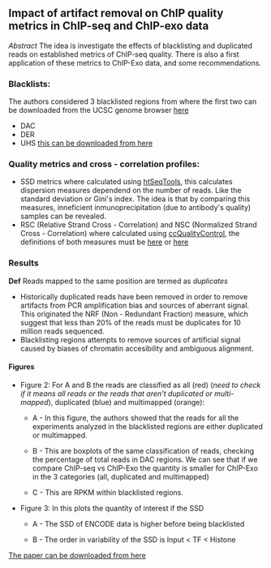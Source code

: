 
## Impact of artifact removal on ChIP quality metrics in ChIP-seq and ChIP-exo data

*Abstract* The idea is investigate the effects of blacklisting and duplicated reads on established metrics of ChIP-seq quality. There is also a first application of these metrics to ChIP-Exo data, and some recommendations.

### Blacklists:

The authors considered 3 blacklisted regions from where the first two can be downloaded from the UCSC genome browser
[here](http://hgwdev.cse.ucsc.edu/cgi-bin/hgFileUi?db=hg19&g=wgEncodeMapability)
- DAC
- DER
- UHS [this can be downloaded from here](https://sites.google.com/site/anshulkundaje/projects/blacklists)

### Quality metrics and cross - correlation profiles:

- SSD metrics where calculated using [htSeqTools](http://www.bioconductor.org/packages/release/bioc/html/htSeqTools.html), this calculates dispersion measures dependend on the number of reads. Like the standard deviation or Gini's index. The idea is that by comparing this measures, inneficient inmunoprecipitation (due to antibody's quality) samples can be revealed. 
- RSC (Relative Strand Cross - Correlation) and NSC (Normalized Strand Cross - Correlation) where calculated using [ccQualityControl](https://code.google.com/p/phantompeakqualtools/), the definitions of both measures must be [here](http://www.nature.com/nbt/journal/v26/n12/full/nbt.1508.html) or [here](http://www.ncbi.nlm.nih.gov/pmc/articles/PMC3931556/)

### Results

**Def** Reads mapped to the same position are termed as *duplicates*

- Historically duplicated reads have been removed in order to remove artifacts from PCR amplification bias and sources of aberrant signal. This originated the NRF (Non - Redundant Fraction) measure, which suggest that less than 20% of the reads must be duplicates for 10 million reads sequenced.
- Blacklisting regions attempts to remove sources of artificial signal caused by biases of chromatin accesibility and ambiguous alignment.


#### Figures
- Figure 2: For A and B the reads are classified as all (red) (*need to check if it means all reads or the reads that aren't duplicated or multi-mapped*), duplicated (blue) and multimapped (orange):

    * A - In this figure, the authors showed that the reads for all the experiments analyzed in the blacklisted regions are either duplicated or multimapped.
  
    * B - This are boxplots of the same classification of reads, checking the percentage of total reads in DAC regions. We can see that if we compare ChIP-seq vs ChIP-Exo the quantity is smaller for ChIP-Exo in the 3 categories (all, duplicated and multimapped)
	
    * C - This are RPKM within blacklisted regions.

- Figure 3: In this plots the quantity of interest if the SSD

    * A - The SSD of ENCODE data is higher before being blacklisted

	* B - The order in variability of the SSD is Input  < TF  < Histone




[The paper can be downloaded from here](http://journal.frontiersin.org/Journal/10.3389/fgene.2014.00075/full)
